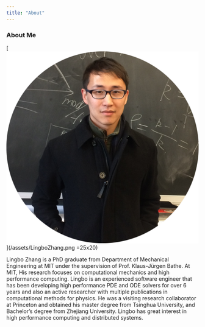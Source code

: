 ```yaml
---
title: "About"
---
```


### About Me
[![Lingbo Zhang](/assets/LingboZhang.png)](/assets/LingboZhang.png =25x20)

Lingbo Zhang is a PhD graduate from Department of Mechanical Engineering at MIT under the supervision of Prof. Klaus-Jürgen Bathe. At MIT, His research focuses on computational mechanics and high performance computing. Lingbo is an experienced software engineer that has been developing high performance PDE and ODE solvers for over 6 years and also an active researcher with multiple publications in computational methods for physics. He was a visiting research collaborator at Princeton and obtained his master degree from Tsinghua University, and Bachelor’s degree from Zhejiang University. Lingbo has great interest in high performance computing and distributed systems.



